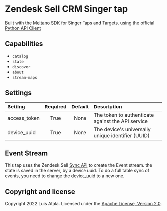 # Zendesk Sell CRM Singer tap

Built with the [Meltano SDK](https://sdk.meltano.com) for Singer Taps and Targets. using the official [Python API Client](https://github.com/zendesk/basecrm-python)

## Capabilities

- `catalog`
- `state`
- `discover`
- `about`
- `stream-maps`

## Settings

| Setting      | Required | Default | Description                                       |
| :----------- | :------: | :-----: | :------------------------------------------------ |
| access_token |   True   |  None   | The token to authenticate against the API service |
| device_uuid  |   True   |  None   | The device's universally unique identifier (UUID) |

## Event Stream

This tap uses the Zendesk Sell [Sync API](https://developers.getbase.com/docs/rest/articles/sync/) to create the Event stream. the state is saved in the server, by a device uuid.
To do a full table sync of events, you need to change the device_uuid to a new one.

## Copyright and license

Copyright 2022 Luis Atala.
Licensed under the [Apache License, Version 2.0](LICENSE).

